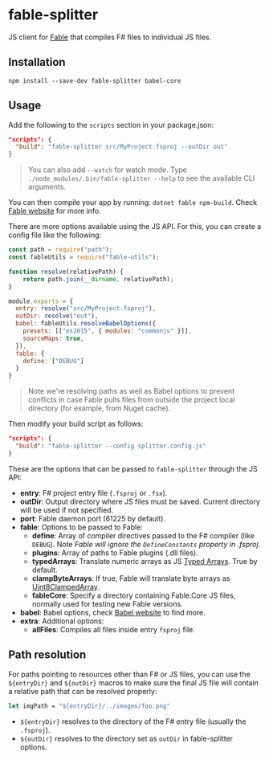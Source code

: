 # fable-splitter

JS client for [Fable](http://fable.io/) that compiles F# files to individual JS files.

## Installation

```npm install --save-dev fable-splitter babel-core```

## Usage

Add the following to the `scripts` section in your package.json:

```json
"scripts": {
  "build": "fable-splitter src/MyProject.fsproj --outDir out"
}
```

> You can also add `--watch` for watch mode. Type `./node_modules/.bin/fable-splitter --help` to see the available CLI arguments.

You can then compile your app by running: `dotnet fable npm-build`. Check [Fable website](http://fable.io/) for more info.

There are more options available using the JS API. For this, you can create a config file like the following:

```js
const path = require("path");
const fableUtils = require("fable-utils");

function resolve(relativePath) {
    return path.join(__dirname, relativePath);
}

module.exports = {
  entry: resolve("src/MyProject.fsproj"),
  outDir: resolve("out"),
  babel: fableUtils.resolveBabelOptions({
    presets: [["es2015", { modules: "commonjs" }]],
    sourceMaps: true,
  }),
  fable: {
    define: ["DEBUG"]
  }
}
```

> Note we're resolving paths as well as Babel options to prevent conflicts in case Fable pulls files from outside the project local directory (for example, from Nuget cache).

Then modify your build script as follows:

```json
"scripts": {
  "build": "fable-splitter --config splitter.config.js"
}
```

These are the options that can be passed to `fable-splitter` through the JS API:

- **entry**: F# project entry file (`.fsproj` or `.fsx`).
- **outDir**: Output directory where JS files must be saved. Current directory will be used if not specified.
- **port**: Fable daemon port (61225 by default).
- **fable**: Options to be passed to Fable:
  - **define**: Array of compiler directives passed to the F# compiler (like `DEBUG`). Note _Fable will ignore the `DefineConstants` property in .fsproj_.
  - **plugins**: Array of paths to Fable plugins (.dll files).
  - **typedArrays**: Translate numeric arrays as JS [Typed Arrays](https://developer.mozilla.org/en-US/docs/Web/JavaScript/Reference/Global_Objects/TypedArray). True by default.
  - **clampByteArrays**: If true, Fable will translate byte arrays as [Uint8ClampedArray](https://developer.mozilla.org/en-US/docs/Web/JavaScript/Reference/Global_Objects/Uint8ClampedArray).
  - **fableCore**: Specify a directory containing Fable.Core JS files, normally used for testing new Fable versions.
- **babel**: Babel options, check [Babel website](https://babeljs.io/docs/usage/api/#options) to find more.
- **extra**: Additional options:
  - **allFiles**: Compiles all files inside entry `fsproj` file.

## Path resolution

For paths pointing to resources other than F# or JS files, you can use the `${entryDir}` and `${outDir}` macros to make sure the final JS file will contain a relative path that can be resolved properly:

```fsharp
let imgPath = "${entryDir}/../images/foo.png"
```

- `${entryDir}` resolves to the directory of the F# entry file (usually the `.fsproj`).
- `${outDir}` resolves to the directory set as `outDir` in fable-splitter options.
